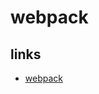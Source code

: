 # webpack

## links

- [webpack](https://github.com/Advanced-Frontend/Daily-Interview-Question/issues/308)
